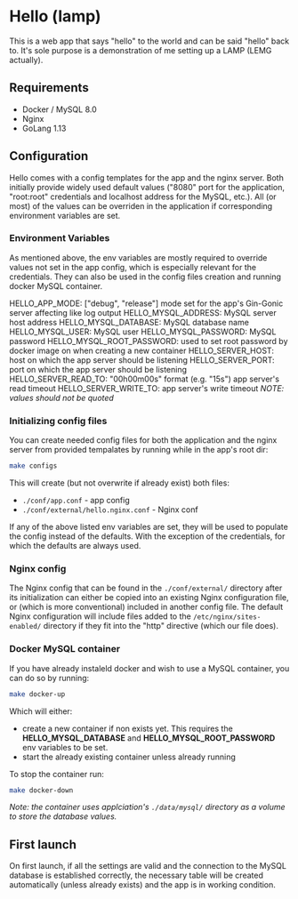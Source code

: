 # Hello (lamp)

This is a web app that says "hello" to the world and can be said "hello" back to. It's sole purpose is a demonstration of me setting up a LAMP (LEMG actually).

## Requirements
- Docker / MySQL 8.0
- Nginx
- GoLang 1.13

## Configuration
Hello comes with a config templates for the app and the nginx server. Both initially provide widely used default values ("8080" port for the application, "root:root" credentials and localhost address for the MySQL, etc.). All (or most) of the values can be overriden in the application if corresponding environment variables are set.

### Environment Variables
As mentioned above, the env variables are mostly required to override values not set in the app config, which is especially relevant for the credentials. They can also be used in the config files creation and running docker MySQL container.

HELLO_APP_MODE: ["debug", "release"] mode set for the app's Gin-Gonic server affecting like log output
HELLO_MYSQL_ADDRESS:   MySQL server host address
HELLO_MYSQL_DATABASE:  MySQL database name
HELLO_MYSQL_USER:      MySQL user
HELLO_MYSQL_PASSWORD:  MySQL password
HELLO_MYSQL_ROOT_PASSWORD: used to set root password by docker image on when creating a new container 
HELLO_SERVER_HOST:     host on which the app server should be listening
HELLO_SERVER_PORT:     port on which the app server should be listening        
HELLO_SERVER_READ_TO:  "00h00m00s" format (e.g. "15s") app server's read timeout
HELLO_SERVER_WRITE_TO: app server's write timeout
*NOTE: values should not be quoted*

### Initializing config files
You can create needed config files for both the application and the nginx server from provided tempalates by running while in the app's root dir:
```bash
make configs
```
This will create (but not overwrite if already exist) both files:
* `./conf/app.conf` - app config
* `./conf/external/hello.nginx.conf` - Nginx conf

If any of the above listed env variables are set, they will be used to populate the config instead of the defaults. With the exception of the credentials, for which the defaults are always used.

### Nginx config
The Nginx config that can be found in the `./conf/external/` directory after its initialization can either be copied into an existing Nginx configuration file, or (which is more conventional) included in another config file. The default Nginx configuration will include files added to the `/etc/nginx/sites-enabled/` directory if they fit into the "http" directive (which our file does).

### Docker MySQL container
If you have already instaleld docker and wish to use a MySQL container, you can do so by running:
```bash 
make docker-up
```
Which will either:
* create a new container if non exists yet. This requires the **HELLO_MYSQL_DATABASE** and **HELLO_MYSQL_ROOT_PASSWORD** env variables to be set.
* start the already existing container unless already running

To stop the container run:
```bash 
make docker-down
```
*Note: the container uses applciation's `./data/mysql/` directory as a volume to store the database values.*

## First launch
On first launch, if all the settings are valid and the connection to the MySQL database is established correctly, the necessary table will be created automatically (unless already exists) and the app is in working condition.

